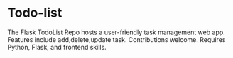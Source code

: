 # Todo-list
The Flask TodoList Repo hosts a user-friendly task management web app. Features include add,delete,update task. Contributions welcome. Requires Python, Flask, and frontend skills.
